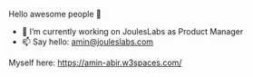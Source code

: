Hello awesome people 👋


- 🔭 I’m currently working on JoulesLabs as Product Manager
- 📫 Say hello: amin@jouleslabs.com

Myself here: https://amin-abir.w3spaces.com/
